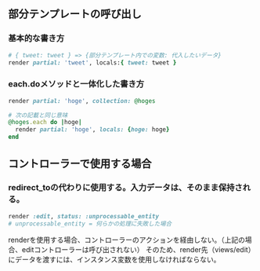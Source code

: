## 部分テンプレートの呼び出し

### 基本的な書き方
```ruby
# { tweet: tweet } => {部分テンプレート内での変数: 代入したいデータ}
render partial: 'tweet', locals:{ tweet: tweet }
```

### each.doメソッドと一体化した書き方
```ruby
render partial: 'hoge', collection: @hoges

# 次の記載と同じ意味
@hoges.each do |hoge|
  render partial: 'hoge', locals: {hoge: hoge}
end
```

## コントローラーで使用する場合

### redirect_toの代わりに使用する。入力データは、そのまま保持される。
```ruby
render :edit, status: :unprocessable_entity
# unprocessable_entity = 何らかの処理に失敗した場合
```
<!-- 注意 -->
renderを使用する場合、コントローラーのアクションを経由しない。（上記の場合、editコントローラーは呼び出されない）
そのため、render先（views/edit）にデータを渡すには、インスタンス変数を使用しなければならない。
